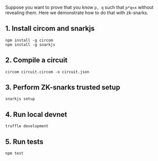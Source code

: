 Suppose you want to prove that you know  `p, q` such that
`p*q=x` without revealing them. Here we demonstrate how to do that with zk-snarks.

## 1. Install  circom  and  snarkjs
```
npm install -g circom
npm install -g snarkjs
```

## 2.  Compile a circuit
`circom circuit.circom -o circuit.json`

## 3. Perform ZK-snarks trusted setup
`snarkjs setup`

## 4. Run local devnet

`truffle development`

## 5. Run tests
`npm test`